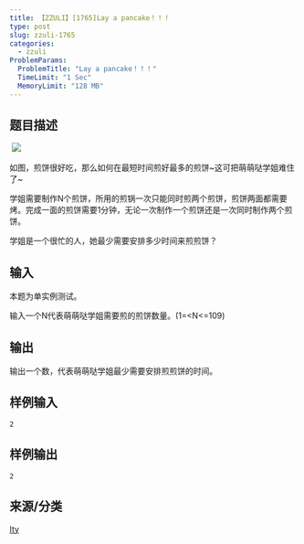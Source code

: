 ```yaml
---
title: 【ZZULI】[1765]Lay a pancake！！！
type: post
slug: zzuli-1765
categories:
  - zzuli
ProblemParams:
  ProblemTitle: "Lay a pancake！！！"
  TimeLimit: "1 Sec"
  MemoryLimit: "128 MB"
---
```


## 题目描述

 ![](https://web.archive.org/web/http://acm.zzuli.edu.cn//web/20210304093323im_/http://acm.zzuli.edu.cn/upload/201511/72e4fe9a6c4e20d4a5db9a3ddbe7be4e(1).jpeg)

如图，煎饼很好吃，那么如何在最短时间煎好最多的煎饼~这可把萌萌哒学姐难住了~

学姐需要制作N个煎饼，所用的煎锅一次只能同时煎两个煎饼，煎饼两面都需要烤。完成一面的煎饼需要1分钟，无论一次制作一个煎饼还是一次同时制作两个煎饼。

学姐是一个很忙的人，她最少需要安排多少时间来煎煎饼？

## 输入

本题为单实例测试。

输入一个N代表萌萌哒学姐需要煎的煎饼数量。(1=<N<=109)

## 输出

输出一个数，代表萌萌哒学姐最少需要安排煎煎饼的时间。

## 样例输入

```
2
```

## 样例输出

```
2
```

## 来源/分类

[Ity](https://web.archive.org/web/http://acm.zzuli.edu.cn/problemset.php?search=Ity)
